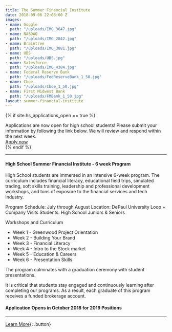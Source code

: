 ```yaml
---
title: The Summer Financial Institute
date: 2018-09-06 22:08:00 Z
images:
- name: Google
  path: "/uploads/IMG_3647.jpg"
- name: NASDAQ
  path: "/uploads/IMG_2842.jpg"
- name: Braintree
  path: "/uploads/IMG_3881.jpg"
- name: UBS
  path: "/uploads/UBS.jpg"
- name: Salesforce
  path: "/uploads/IMG_4384.jpg"
- name: Federal Reserve Bank
  path: "/uploads/FedReserveBank_1_50.jpg"
- name: Cboe
  path: "/uploads/Cboe_1_50.jpg"
- name: First Midwest Bank
  path: "/uploads/FMBank_1_50.jpg"
layout: summer-financial-institute
---
```


{% if site.hs_applications_open == true %}
<div class="applications-open lg-p3 p2 mb3">
    <div class="h3">Applications are now open for high school students! Please submit your information by following the link below.  We will review and respond within the next week.</div>
    <a href="#" class="button">Apply now</a>
</div>
{% endif %}

* * *

#### High School Summer Financial Institute - 6 week Program

High School students are immersed in an intensive 6-week program. The curriculum includes financial literacy, educational field trips, simulated trading, soft skills training, leadership and professional development workshops, and tons of exposure to the financial services and tech industry.

Program Schedule: July through August
Location: DePaul University Loop + Company Visits
Students: High School Juniors & Seniors

Workshops and Curriculum

*   Week 1 - Greenwood Project Orientation
*   Week 2 - Building Your Brand
*   Week 3 - Financial Literacy
*   Week 4 - Intro to the Stock market
*   Week 5 - Education & Careers
*   Week 6 - Presentation Skills

The program culminates with a graduation ceremony with student presentations.

It is critical that students stay engaged and continuously learning after completing our programs. As a result, each graduate of this program receives a funded brokerage account.

#### Application Opens in October 2018 for 2019 Positions

* * *

[Learn More](mailto:info@greenwoodproject.org){: .button}


